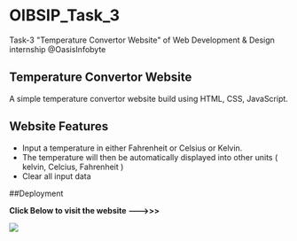 # OIBSIP_Task_3
Task-3 "Temperature Convertor Website" of Web Development & Design internship @OasisInfobyte

## Temperature Convertor Website 
A simple temperature convertor website build using HTML, CSS, JavaScript.

## Website Features
<ul>
  <li>
    Input a temperature in either Fahrenheit or Celsius or Kelvin.
  </li>
  <li>
    The temperature will then be automatically displayed into other units ( kelvin, Celcius,  Fahrenheit )
  </li>
  <li>
    Clear all input data
  </li>
</ul>

##Deployment
<p><strong>Click Below to visit the website --->>></strong></p>
<a href="https://palakk4563.github.io/OIBSIP_Task_3/"><img src="https://github.com/palakk4563/OIBSIP_Task_3/assets/116274445/9660598f-c402-4be4-bd32-303c05e93295"></img></a>

